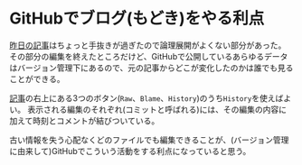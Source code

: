 # GitHubでブログ(もどき)をやる利点

[昨日の記事](14_sun_2.md)はちょっと手抜きが過ぎたので論理展開がよくない部分があった。
その部分の編集を終えたところだけど、GitHubで公開しているあらゆるデータはバージョン管理下にあるので、元の記事からどこが変化したのかは誰でも見ることができる。

[記事](14_sun_2.md)の右上にある3つのボタン(`Raw`、`Blame`、`History`)のうち`History`を使えばよい。
表示される編集のそれぞれ(コミットと呼ばれる)には、その編集の内容に加えて時刻とコメントが結びついている。

古い情報を失う心配なくどのファイルでも編集できることが、(バージョン管理に由来して)GitHubでこういう活動をする利点になっていると思う。
